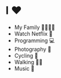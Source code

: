 # I :heart:

* My Family 👨‍👩‍👧‍👦
* Watch Netflix 🎥
* Programming 💻
* Photography 📸
* Cycling 🚴
* Walking 🚶‍♀️
* Music 🎵
